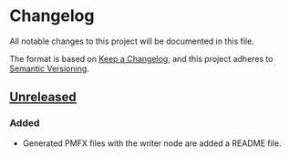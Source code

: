 # Changelog
All notable changes to this project will be documented in this file.

The format is based on [Keep a Changelog](https://keepachangelog.com/en/1.0.0/),
and this project adheres to [Semantic Versioning](https://semver.org/spec/v2.0.0.html).

## [Unreleased]

### Added
- Generated PMFX files with the writer node are added a README file.

[Unreleased]: https://github.com/SiLeBAT/FSK-Lab/compare/v1.0.0...HEAD
